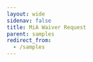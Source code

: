 ```yaml
---
layout: wide
sidenav: false
title: MiA Waiver Request
parent: samples
redirect_from:
  - /samples
---
```

<link rel="stylesheet" href="https://cdnjs.cloudflare.com/ajax/libs/uswds/2.9.0/css/uswds.min.css" />
<link rel="stylesheet" href="https://unpkg.com/@formio/uswds@1.8.2-rc.12/dist/uswds.css" />

<section class="fedramp-page-container">
	<div class="grid-container">
		<div class="full-row grid-row padding-top-2 grid-gap">
			<div class="grid-col-12">
				<script src="https://cdn.test-form.io/formiojs/formio.embed.js?src=https://portal-test.forms.gov/dev/miaworkflow&template=uswds&libs=true&redirect=https://federalist-79f7e611-1f9f-4905-8ed6-1e001e940242.app.cloud.gov/demo/18f/formservice-trainingmaterials/miasubmitted/"></script>
			</div>	
		</div>
	</div>	
</section>
